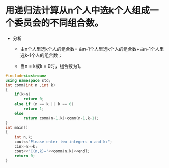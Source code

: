 # 用递归法计算从n个人中选k个人组成一个委员会的不同组合数。

* 分析

  * 由n个人里选k个人的组合数= 由n-1个人里选k个人的组合数+由n-1个人里选k-1个人的组合数；

  * 当n = k或k = 0时，组合数为1。

```c++
#include<iostream>
using namespace std;
int comm(int n ,int k)
{
    if(k>n)
        return 0;
    else if (n == k || k == 0)
        return 1;
    else
        return comm(n-1,k)+comm(n-1,k-1);
}
int main()
{
    int n,k;
    cout<<"Please enter two integers n and k:";
    cin>>n>>k;
    cout<<"C(n,k)="<<comm(n,k)<<endl;
    return 0;
}
```

